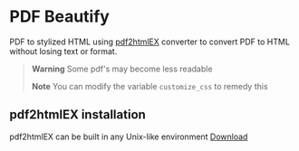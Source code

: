 # PDF Beautify

PDF to stylized HTML using [pdf2htmlEX](https://pdf2htmlex.github.io/pdf2htmlEX/ 'pdf2htmlEX') converter to convert PDF to HTML without losing text or format.

> **Warning**
> Some pdf's may become less readable
>
> **Note**
> You can modify the variable `customize_css` to remedy this

## pdf2htmlEX installation

pdf2htmlEX can be built in any Unix-like environment
[Download](https://github.com/pdf2htmlEX/pdf2htmlEX/wiki/Building 'Download link')
